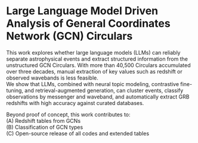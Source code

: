 # Large Language Model Driven Analysis of General Coordinates Network (GCN) Circulars

This work explores whether large language models (LLMs) can reliably separate astrophysical events and extract structured information from the unstructured GCN Circulars. With more than 40,500 Circulars accumulated over three decades, manual extraction of key values such as redshift or observed wavebands is less feasible.<br>
We show that LLMs, combined with neural topic modeling, contrastive fine-tuning, and retrieval-augmented generation, can cluster events, classify observations by messenger and waveband, and automatically extract GRB redshifts with high accuracy against curated databases.

Beyond proof of concept, this work contributes to:<br> 
(A) Redshift tables from GCNs <br> 
(B) Classification of GCN types <br> 
(C) Open-source release of all codes and extended tables
